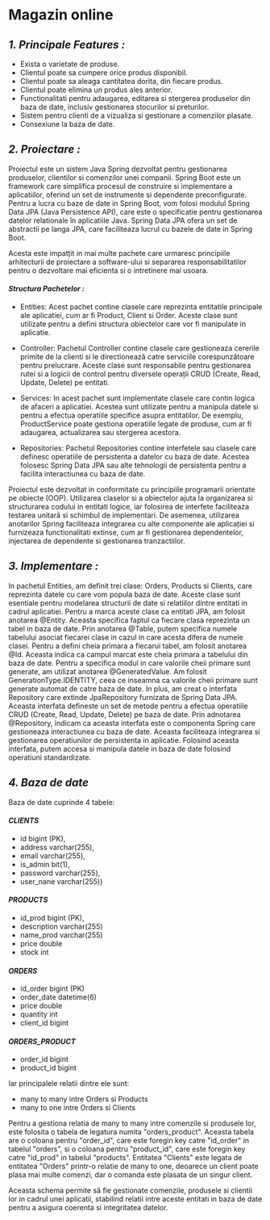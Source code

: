 # Magazin online

## *1. Principale Features :*
- Exista o varietate de produse.
- Clientul poate sa cumpere orice produs disponibil.
- Clientul poate sa aleaga cantitatea dorita, din fiecare produs.
- Clientul poate elimina un produs ales anterior.
- Functionalitati pentru adaugarea, editarea si stergerea produselor din baza de date, inclusiv gestionarea stocurilor si preturilor.
- Sistem pentru clienti de a vizualiza si gestionare a comenzilor plasate.
- Consexiune la baza de date.

## *2. Proiectare :*
Proiectul este un sistem Java Spring dezvoltat pentru gestionarea produselor, clientilor si comenzilor unei companii. Spring Boot este un framework care simplifica procesul de construire si implementare a aplicatiilor, oferind un set de instrumente si dependente preconfigurate.
Pentru a lucra cu baze de date in Spring Boot, vom folosi modulul Spring Data JPA (Java Persistence API), care este o specificatie pentru gestionarea datelor relationale în aplicatiile Java. Spring Data JPA ofera un set de abstractii pe langa JPA, care faciliteaza lucrul cu bazele de date in Spring Boot.

 Acesta este impatțit in mai multe pachete care urmaresc principiile arhitecturii de proiectare a software-ului si separarea responsabilitatilor pentru o dezvoltare mai eficienta si o intretinere mai usoara.
#### *Structura Pachetelor :*
- Entities: Acest pachet contine clasele care reprezinta entitatile principale ale aplicatiei, cum ar fi Product, Client si Order. Aceste clase sunt utilizate pentru a defini structura obiectelor care vor fi manipulate in aplicatie.

- Controller: Pachetul Controller contine clasele care gestioneaza cererile primite de la clienti si le directionează catre serviciile corespunzătoare pentru prelucrare. Aceste clase sunt responsabile pentru gestionarea rutei si a logicii de control pentru diversele operații CRUD (Create, Read, Update, Delete) pe entitati.

- Services: In acest pachet sunt implementate clasele care contin logica de afaceri a aplicatiei. Acestea sunt utilizate pentru a manipula datele si pentru a efectua operatiile specifice asupra entitatilor. De exemplu, ProductService poate gestiona operatiile legate de produse, cum ar fi adaugarea, actualizarea sau stergerea acestora.

- Repositories: Pachetul Repositories contine interfetele sau clasele care definesc operatiile de persistenta a datelor cu baza de date. Acestea folosesc Spring Data JPA sau alte tehnologii de persistenta pentru a facilita interactiunea cu baza de date.

Proiectul este dezvoltat in conformitate cu principiile programarii orientate pe obiecte (OOP). Utilizarea claselor si a obiectelor ajuta la organizarea si structurarea codului in entitati logice, iar folosirea de interfete faciliteaza testarea unitară si schimbul de implementari. De asemenea, utilizarea anotarilor Spring faciliteaza integrarea cu alte componente ale aplicației si furnizeaza functionalitati extinse, cum ar fi gestionarea dependentelor, injectarea de dependente si gestionarea tranzactiilor.

## *3. Implementare :*
In pachetul Entities, am definit trei clase: Orders, Products si Clients, care reprezinta datele cu care vom popula baza de date. Aceste clase sunt esentiale pentru modelarea structurii de date si relatiilor dintre entitati in cadrul aplicatiei.
Pentru a marca aceste clase ca entitati JPA, am folosit anotarea @Entity. Aceasta specifica faptul ca fiecare clasa reprezinta un tabel in baza de date. Prin anotarea @Table, putem specifica numele tabelului asociat fiecarei clase in cazul in care acesta difera de numele clasei.
Pentru a defini cheia primara a fiecarui tabel, am folosit anotarea @Id. Aceasta indica ca campul marcat este cheia primara a tabelului din baza de date. Pentru a specifica modul in care valorile cheii primare sunt generate, am utilizat anotarea @GeneratedValue. Am folosit GenerationType.IDENTITY, ceea ce inseamna ca valorile cheii primare sunt generate automat de catre baza de date.
In plus, am creat o interfata Repository care extinde JpaRepository furnizata de Spring Data JPA. Aceasta interfata defineste un set de metode pentru a efectua operatiile CRUD (Create, Read, Update, Delete) pe baza de date. Prin adnotarea @Repository, indicam ca aceasta interfata este o componenta Spring care gestioneaza interactiunea cu baza de date. Aceasta faciliteaza integrarea si gestionarea operatiunilor de persistenta in aplicatie. Folosind aceasta interfata, putem accesa si manipula datele in baza de date folosind operatiuni standardizate.

## *4. Baza de date*
Baza de date cuprinde 4 tabele:
#### ***CLIENTS***
- id bigint (PK), 
- address varchar(255),
- email varchar(255),
- is_admin bit(1),
- password varchar(255),
- user_nane varchar(255))

#### ***PRODUCTS***
- id_prod bigint (PK),
- description varchar(255) 
- name_prod varchar(255) 
- price double 
- stock int

#### ***ORDERS***
- id_order bigint (PK) 
- order_date datetime(6) 
- price double 
- quantity int 
- client_id bigint

#### ***ORDERS_PRODUCT***
- order_id bigint 
- product_id bigint

Iar principalele relatii dintre ele sunt:
- many to many intre Orders si Products
- many to one intre Orders si Clients

Pentru a gestiona relatia de many to many intre comenzile si produsele lor, este folosita o tabela de legatura numita "orders_product". Aceasta tabela are o coloana pentru "order_id", care este foregin key catre "id_order" in tabelul "orders", si o coloana pentru "product_id", care este foregin key catre "id_prod" in tabelul "products".
Entitatea "Clients" este legata de entitatea "Orders" printr-o relatie de many to one, deoarece un client poate plasa mai multe comenzi, dar o comanda este plasata de un singur client.

Aceasta schema permite să fie gestionate comenzile, produsele si clientii lor in cadrul unei aplicatii, stabilind relatii intre aceste entitati in baza de date pentru a asigura coerenta si integritatea datelor.























